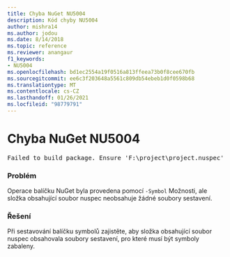 ```yaml
---
title: Chyba NuGet NU5004
description: Kód chyby NU5004
author: mishra14
ms.author: jodou
ms.date: 8/14/2018
ms.topic: reference
ms.reviewer: anangaur
f1_keywords:
- NU5004
ms.openlocfilehash: bd1ec2554a19f0516a813ffeea73b0f8cee670fb
ms.sourcegitcommit: ee6c3f203648a5561c809db54ebeb1d0f0598b68
ms.translationtype: MT
ms.contentlocale: cs-CZ
ms.lasthandoff: 01/26/2021
ms.locfileid: "98779791"
---
```

# <a name="nuget-error-nu5004"></a>Chyba NuGet NU5004
<pre>Failed to build package. Ensure 'F:\project\project.nuspec' includes assembly files. For help on building symbols package, visit http://docs.nuget.org/.</pre>

### <a name="issue"></a>Problém

Operace balíčku NuGet byla provedena pomocí `-Symbol` Možnosti, ale složka obsahující soubor nuspec neobsahuje žádné soubory sestavení. 


### <a name="solution"></a>Řešení

Při sestavování balíčku symbolů zajistěte, aby složka obsahující soubor nuspec obsahovala soubory sestavení, pro které musí být symboly zabaleny.

